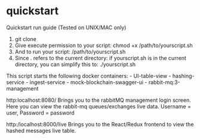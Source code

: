 # quickstart
Quickstart run guide (Tested on UNIX/MAC only)

1. git clone <url>
2. Give execute permission to your script:
  chmod +x /path/to/yourscript.sh
3. And to run your script:
  /path/to/yourscript.sh
4. Since . refers to the current directory: if yourscript.sh is in the current directory, you can simplify this to:
  ./yourscript.sh
  
This script starts the following docker containers:
    - UI-table-view
    - hashing-service
    - ingest-service
    - mock-blockchain-swagger-ui
    - rabbit-mq:3-management

http:localhost:8080/ Brings you to the rabbitMQ management login screen. Here you can view the rabbit-mq queues/exchanges live data. Username = user, Password = password

http:/localhost:8000/live Brings you to the React/Redux frontend to view the hashed messages live table. 

